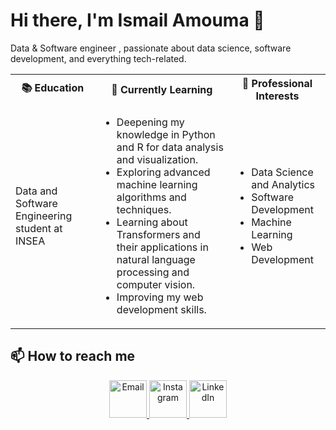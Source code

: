<h1>Hi there, I'm Ismail Amouma 👋</h1>

<p>Data & Software engineer , passionate about data science, software development, and everything tech-related.</p>

<table>
  <tr>
    <th>📚 Education</th>
    <th>🌱 Currently Learning</th>
    <th>💼 Professional Interests</th>
  </tr>
  <tr>
    <td>Data and Software Engineering student at INSEA</td>
    <td>
      <ul>
        <li>Deepening my knowledge in Python and R for data analysis and visualization.</li>
        <li>Exploring advanced machine learning algorithms and techniques.</li>
        <li>Learning about Transformers and their applications in natural language processing and computer vision.</li>
        <li>Improving my web development skills.</li>
      </ul>
    </td>
    <td>
      <ul>
        <li>Data Science and Analytics</li>
        <li>Software Development</li>
        <li>Machine Learning</li>
        <li>Web Development</li>
      </ul>
    </td>
  </tr>
</table>



<h2>📫 How to reach me</h2>

<div align="center">
  <a href="mailto:iamouma@insea.ac.ma">
    <img alt="Email" width="60px" src="https://upload.wikimedia.org/wikipedia/commons/thumb/c/ce/Android_Email_8.1_Icon.png/600px-Android_Email_8.1_Icon.png" />
  </a>
  <a href="https://www.instagram.com/ismail_amouma/" target="_blank">
    <img alt="Instagram" width="60px" src="https://upload.wikimedia.org/wikipedia/commons/thumb/a/a5/Instagram_icon.png/600px-Instagram_icon.png" />
  </a>
  <a href="https://www.linkedin.com/in/ismail-amouma/" target="_blank">
    <img alt="LinkedIn" width="60px" src="https://upload.wikimedia.org/wikipedia/commons/thumb/e/e9/Linkedin_icon.svg/600px-Linkedin_icon.svg.png" />
  </a>
</div>
